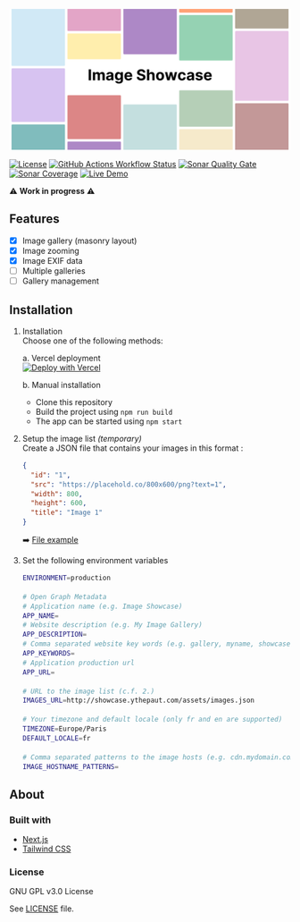 ![Image Showcase](./public/assets/banner.png)

[![License](https://img.shields.io/github/license/ythepaut/image-showcase?style=for-the-badge)](https://github.com/ythepaut/image-showcase/blob/master/LICENSE)
[![GitHub Actions Workflow Status](https://img.shields.io/github/actions/workflow/status/ythepaut/image-showcase/test.yml?style=for-the-badge)](https://github.com/ythepaut/image-showcase/actions)
[![Sonar Quality Gate](https://img.shields.io/sonar/quality_gate/ythepaut_image-showcase?server=https%3A%2F%2Fsonarcloud.io&style=for-the-badge)](https://sonarcloud.io/project/overview?id=ythepaut_image-showcase)
[![Sonar Coverage](https://img.shields.io/sonar/coverage/ythepaut_image-showcase?server=https%3A%2F%2Fsonarcloud.io&style=for-the-badge)](https://sonarcloud.io/project/overview?id=ythepaut_image-showcase)
[![Live Demo](https://img.shields.io/website?down_color=red&down_message=Unavailable&label=Live%20Demo&style=for-the-badge&up_color=green&up_message=Online&url=https%3A%2F%2Fshowcase.ythepaut.com)](https://showcase.ythepaut.com/)

:warning: **Work in progress** :warning:

## Features

- [x] Image gallery (masonry layout)
- [x] Image zooming
- [x] Image EXIF data
- [ ] Multiple galleries
- [ ] Gallery management

## Installation

1. Installation\
Choose one of the following methods:

    a. Vercel deployment\
    [![Deploy with Vercel](https://vercel.com/button)](https://vercel.com/new/ythepauts-projects/clone?repository-url=https%3A%2F%2Fgithub.com%2Fythepaut%2Fshowcase&env=ENVIRONMENT,APP_NAME,APP_DESCRIPTION,APP_KEYWORDS,APP_URL,IMAGES_URL,TIMEZONE,DEFAULT_LOCALE,IMAGE_HOSTNAME_PATTERNS)

    b. Manual installation
    - Clone this repository
    - Build the project using `npm run build`
    - The app can be started using `npm start`

2. Setup the image list *(temporary)*\
   Create a JSON file that contains your images in this format :
   ```json
   {
     "id": "1",
     "src": "https://placehold.co/800x600/png?text=1",
     "width": 800,
     "height": 600,
     "title": "Image 1"
   }
   ```
   :arrow_right: [File example](https://raw.githubusercontent.com/ythepaut/image-showcase/3ac2355f26ffafab5d2c4d2110d1af269ced9e58/public/assets/images.json)

3. Set the following environment variables
    ```bash
    ENVIRONMENT=production

    # Open Graph Metadata
    # Application name (e.g. Image Showcase)
    APP_NAME=
    # Website description (e.g. My Image Gallery)
    APP_DESCRIPTION=
    # Comma separated website key words (e.g. gallery, myname, showcase)
    APP_KEYWORDS=
    # Application production url
    APP_URL=
    
    # URL to the image list (c.f. 2.)
    IMAGES_URL=http://showcase.ythepaut.com/assets/images.json
    
    # Your timezone and default locale (only fr and en are supported)
    TIMEZONE=Europe/Paris
    DEFAULT_LOCALE=fr
    
    # Comma separated patterns to the image hosts (e.g. cdn.mydomain.com, placehold.co, *.pixabay.com)
    IMAGE_HOSTNAME_PATTERNS=
    ```


## About

### Built with

- [Next.js](https://nextjs.org/)
- [Tailwind CSS](https://tailwindcss.com/)

### License

GNU GPL v3.0 License

See [LICENSE](https://github.com/occult-app/crypto/blob/master/LICENSE) file.
